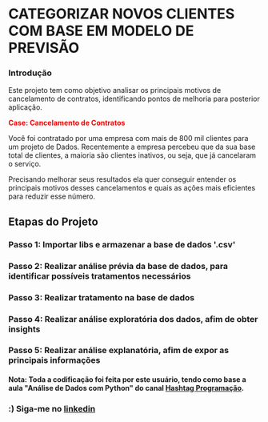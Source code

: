 # CATEGORIZAR NOVOS CLIENTES COM BASE EM MODELO DE PREVISÃO

### Introdução

Este projeto tem como objetivo analisar os principais motivos de cancelamento de contratos, identificando pontos de melhoria para posterior aplicação.

<span style="color:red">**Case: Cancelamento de Contratos**</span>

Você foi contratado por uma empresa com mais de 800 mil clientes para um projeto de Dados. Recentemente a empresa percebeu que da sua base total de clientes, a maioria são clientes inativos, ou seja, que já cancelaram o serviço.

Precisando melhorar seus resultados ela quer conseguir entender os principais motivos desses cancelamentos e quais as ações mais eficientes para reduzir esse número.

## Etapas do Projeto

### Passo 1: Importar libs e armazenar a base de dados '.csv'

### Passo 2: Realizar análise prévia da base de dados, para identificar possíveis tratamentos necessários

### Passo 3: Realizar tratamento na base de dados

### Passo 4: Realizar análise exploratória dos dados, afim de obter insights

### Passo 5: Realizar análise explanatória, afim de expor as principais informações



#### Nota: Toda a codificação foi feita por este usuário, tendo como base a aula "Análise de Dados com Python" do canal [Hashtag Programação]('https://www.youtube.com/@HashtagProgramacao/playlists').


### :) Siga-me no [linkedin]('https://www.linkedin.com/in/jcvreboucas/')